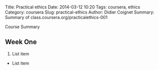 Title: Practical ethics
Date: 2014-03-12 10:20
Tags: coursera, ethics
Category: coursera
Slug: practical-ethics
Author: Didier Coignet
Summary: Summary of class.coursera.org/practicalethics-001

Course Summary

## Week One ##

 

 1. List item
 - List item

